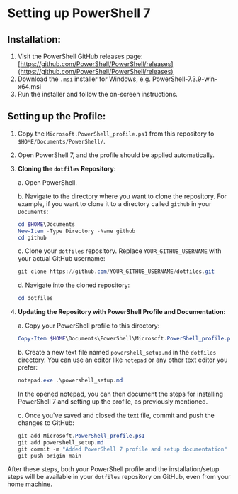 # Setting up PowerShell 7

## Installation:

1. Visit the PowerShell GitHub releases page: [https://github.com/PowerShell/PowerShell/releases](https://github.com/PowerShell/PowerShell/releases)
2. Download the `.msi` installer for Windows, e.g. PowerShell-7.3.9-win-x64.msi
3. Run the installer and follow the on-screen instructions.

## Setting up the Profile:

1. Copy the `Microsoft.PowerShell_profile.ps1` from this repository to `$HOME/Documents/PowerShell/`.
2. Open PowerShell 7, and the profile should be applied automatically.




1. **Cloning the `dotfiles` Repository:**

   a. Open PowerShell.

   b. Navigate to the directory where you want to clone the repository. For example, if you want to clone it to a directory called `github` in your `Documents`:
   ```powershell
   cd $HOME\Documents
   New-Item -Type Directory -Name github
   cd github
   ```

   c. Clone your `dotfiles` repository. Replace `YOUR_GITHUB_USERNAME` with your actual GitHub username:
   ```powershell
   git clone https://github.com/YOUR_GITHUB_USERNAME/dotfiles.git
   ```

   d. Navigate into the cloned repository:
   ```powershell
   cd dotfiles
   ```

2. **Updating the Repository with PowerShell Profile and Documentation:**

   a. Copy your PowerShell profile to this directory:
   ```powershell
   Copy-Item $HOME\Documents\PowerShell\Microsoft.PowerShell_profile.ps1 .\
   ```

   b. Create a new text file named `powershell_setup.md` in the `dotfiles` directory. You can use an editor like `notepad` or any other text editor you prefer:
   ```powershell
   notepad.exe .\powershell_setup.md
   ```

   In the opened notepad, you can then document the steps for installing PowerShell 7 and setting up the profile, as previously mentioned.

   c. Once you've saved and closed the text file, commit and push the changes to GitHub:
   ```powershell
   git add Microsoft.PowerShell_profile.ps1
   git add powershell_setup.md
   git commit -m "Added PowerShell 7 profile and setup documentation"
   git push origin main
   ```

After these steps, both your PowerShell profile and the installation/setup steps will be available in your `dotfiles` repository on GitHub, even from your home machine.